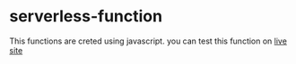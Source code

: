 # serverless-function
This functions are creted using javascript. you can test this function on [live site](https://girish-serverless-func.netlify.app/)
